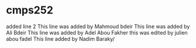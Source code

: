 # cmps252
added line 2
This line was added by Mahmoud bdeir
This line was added by Ali Bdeir
This line was added by Adel Abou Fakher
this was edited by julien abou fadel
This line added by Nadim Baraky/